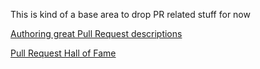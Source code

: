 
This is kind of a base area to drop PR related stuff for now

[Authoring great Pull Request descriptions](Authoring%20great%20Pull%20Request%20descriptions.md)

[Pull Request Hall of Fame](alkoclick/words/Pull%20Request%20Hall%20of%20Fame.md)